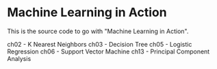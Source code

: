 Machine Learning in Action
==========================

This is the source code to go with "Machine Learning in Action".

ch02 - K Nearest Neighbors
ch03 - Decision Tree
ch05 - Logistic Regression
ch06 - Support Vector Machine
ch13 - Principal Component Analysis

